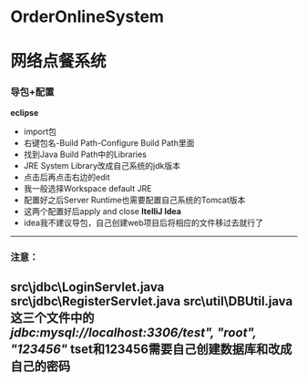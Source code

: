 # OrderOnlineSystem
# 网络点餐系统

### 导包+配置
**eclipse**
-   import包
-   右键包名-Build Path-Configure Build Path里面
-   找到Java Build Path中的Libraries
-   JRE System Library改成自己系统的jdk版本
-   点击后再点击右边的edit
-   我一般选择Workspace default JRE
-   配置好之后Server Runtime也需要配置自己系统的Tomcat版本
-   这两个配置好后apply and close
**ItelliJ Idea**
-   idea我不建议导包，自己创建web项目后将相应的文件移过去就行了
-------
### 注意：
**src\jdbc\LoginServlet.java
src\jdbc\RegisterServlet.java
src\util\DBUtil.java** 
这三个文件中的 *jdbc:mysql://localhost:3306/test", "root", "123456"* 
tset和123456需要自己创建数据库和改成自己的密码
-------
